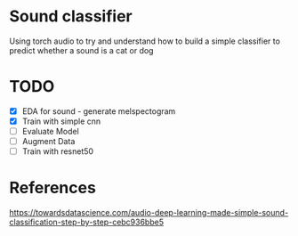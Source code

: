 # Sound classifier
Using torch audio to try and understand how to build a simple classifier to predict whether a sound is a cat or dog

# TODO
- [x] EDA for sound - generate melspectogram
- [x] Train with simple cnn
- [ ] Evaluate Model
- [ ] Augment Data
- [ ] Train with resnet50

# References
https://towardsdatascience.com/audio-deep-learning-made-simple-sound-classification-step-by-step-cebc936bbe5